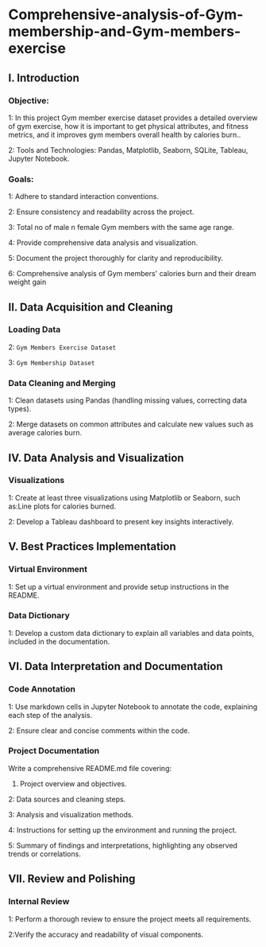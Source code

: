 #     Comprehensive-analysis-of-Gym-membership-and-Gym-members-exercise

## I. Introduction

 ### Objective: 

  1: In this project Gym member exercise dataset  provides a detailed overview of gym exercise, how it is important to get physical attributes, and fitness metrics, and it improves gym members overall health by calories burn..
  
  2: Tools and Technologies: Pandas, Matplotlib, Seaborn, SQLite, Tableau, Jupyter Notebook.

### Goals:

  1: Adhere to standard interaction conventions.
  
  2: Ensure consistency and readability across the project.
  
  3: Total no of male n female Gym members with the same age range.
  
  4: Provide comprehensive data analysis and visualization.
  
  5: Document the project thoroughly for clarity and reproducibility.
  
  6: Comprehensive analysis of Gym members' calories burn and their dream weight  gain

## II. Data Acquisition and Cleaning

  ### Loading Data
  
  2: `Gym Members Exercise Dataset` 
  
  3: `Gym Membership Dataset`
  
  ### Data Cleaning and Merging
  
  1: Clean datasets using Pandas (handling missing values, correcting data types).
  
  2: Merge datasets on common attributes and calculate new values such as average calories burn.

## IV. Data Analysis and Visualization

  ### Visualizations
  
  1: Create at least three visualizations using Matplotlib or Seaborn, such as:Line plots for calories burned.
  
  2: Develop a Tableau dashboard to present key insights interactively.
  
## V. Best Practices Implementation

   ### Virtual Environment
  
  1: Set up a virtual environment and provide setup instructions in the README.
  
  ### Data Dictionary
  
  1: Develop a custom data dictionary to explain all variables and data points, included in the documentation.

## VI. Data Interpretation and Documentation

 ### Code Annotation
  
   1: Use markdown cells in Jupyter Notebook to annotate the code, explaining each step of the analysis.
   
   2: Ensure clear and concise comments within the code.
   
  ### Project Documentation

   Write a comprehensive README.md file covering:
   
   1. Project overview and objectives.
      
   2: Data sources and cleaning steps.
   
   3: Analysis and visualization methods.
   
   4: Instructions for setting up the environment and running the project.
   
   5: Summary of findings and interpretations, highlighting any observed trends or correlations.

## VII. Review and Polishing
  
  ### Internal Review
    
   1: Perform a thorough review to ensure the project meets all requirements.
   
   2:Verify the accuracy and readability of visual components.


